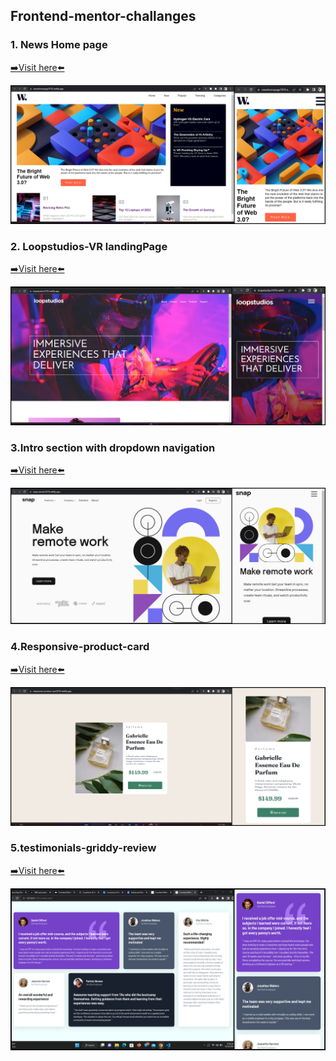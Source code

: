 ## Frontend-mentor-challanges

### 1. News Home page

<a href="https://newshomepage7070.netlify.app/">➡️Visit here⬅️ </a>

<img src="./completed-imgs/news-web3.0.jpg"  />

### 2. Loopstudios-VR landingPage

<a href="https://loopstudios7070.netlify.app/">➡️Visit here⬅️ </a>

<img src="./completed-imgs/loop-studios.jpg"  />

### 3.Intro section with dropdown navigation

<a href="https://snap-remote7070.netlify.app/">➡️Visit here⬅️ </a>

<img src="./completed-imgs/intro-section-with-drop-down.jpg"  />

### 4.Responsive-product-card

<a href="https://responsive-product-card7070.netlify.app/">➡️Visit here⬅️ </a>

<img src="./completed-imgs/reponsive-image-card.jpg"  />

### 5.testimonials-griddy-review

<a href="https://griddy-review7070.netlify.app/">➡️Visit here⬅️ </a>

<img src="./completed-imgs/griddy-review.jpg"  />
